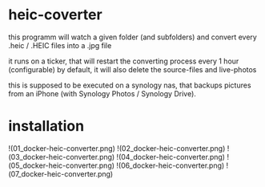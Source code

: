 # heic-coverter

this programm will watch a given folder (and subfolders) and convert every .heic / .HEIC files into a .jpg file

it runs on a ticker, that will restart the converting process every 1 hour (configurable)
by default, it will also delete the source-files and live-photos

this is supposed to be executed on a synology nas, that backups pictures from an iPhone (with Synology Photos / Synology Drive).

# installation

!(01_docker-heic-converter.png)
!(02_docker-heic-converter.png)
!(03_docker-heic-converter.png)
!(04_docker-heic-converter.png)
!(05_docker-heic-converter.png)
!(06_docker-heic-converter.png)
!(07_docker-heic-converter.png)